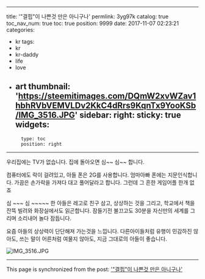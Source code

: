 
---
title: '"결핍"이 나쁜것 만은 아니구나'
permlink: 3yg97k
catalog: true
toc_nav_num: true
toc: true
position: 9999
date: 2017-11-07 02:23:21
categories:
- kr
tags:
- kr
- kr-daddy
- life
- love
- art
thumbnail: 'https://steemitimages.com/DQmW2xvWZav1hbhRVbVEMVLDv2KkC4dRrs9KqnTx9YooKSb/IMG_3516.JPG'
sidebar:
    right:
        sticky: true
widgets:
    -
        type: toc
        position: right
---


우리집에는 TV가 없습니다. 
집에 돌아오면 심~~ 심~~ 합니다. 

컴퓨터에도 락이 걸려있고,
아들 폰은 2G를 사용합니다. 
엄마아빠 폰에는 지문인식합니다. 
가끔은 손가락을 가져다 대고 풀어달라고 합니다. 
그런데 그 흔한 게임어플 한개 없죠 

심 ~~~ 심 ~~~~~ 한 아들은
레고로 친구 삼고,
상상하는 것을 그리고,
학교에서 책을 잔뜩 빌려와 
화장실에서도 읽곤합니다. 
잠들기전 불끄고도 30분을 
자신만의 세계를 그리며 
소리내어 놀다 잠듭니다.  

요즘 아들의 상상력이 단단해져
가는것을 느낍니다. 
다른아이들처럼 유행이 민감하진 않아도,
쓰는 말이 어른처럼 여물지 않아도,
지금 그대로의 아들이 좋습니다. 


![IMG_3516.JPG](https://steemitimages.com/DQmW2xvWZav1hbhRVbVEMVLDv2KkC4dRrs9KqnTx9YooKSb/IMG_3516.JPG)

- - -

This page is synchronized from the post: ['"결핍"이 나쁜것 만은 아니구나'](https://steemit.com/@kingbit/3yg97k)
